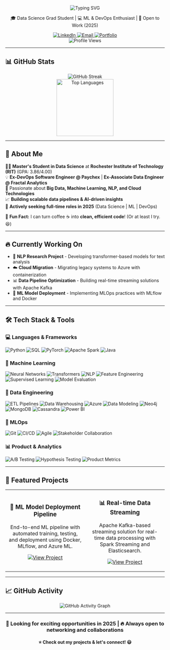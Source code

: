 <!--
**Onkar2102/Onkar2102** is a ✨ _special_ ✨ repository because its `README.md` (this file) appears on your GitHub profile.

Here are some ideas to get you started:

- 🔭 I'm currently working on ...
- 🌱 I'm currently learning ...
- 👯 I'm looking to collaborate on ...
- 🤔 I'm looking for help with ...
- 💬 Ask me about ...
- 📫 How to reach me: ...
- 😄 Pronouns: ...
- ⚡ Fun fact: ...
-->
<!--
**Onkar2102/Onkar2102** is a ✨ _special_ ✨ repository because its `README.md` (this file) appears on your GitHub profile.
-->

<div align="center">
  <img src="https://readme-typing-svg.herokuapp.com?font=Fira+Code&weight=500&size=28&pause=1000&color=00D4AA&center=true&vCenter=true&width=435&lines=Hey+there%2C+I'm+Onkar!;Data+Science+%7C+ML+%7C+DevOps;Always+learning%2C+always+building" alt="Typing SVG" />
</div>

<p align="center">
  🎓 Data Science Grad Student | 💻 ML & DevOps Enthusiast | 🚀 Open to Work (2025)
</p>

<div align="center">
  <a href="https://linkedin.com/in/your-linkedin" target="_blank">
    <img src="https://img.shields.io/badge/LinkedIn-0077B5?style=for-the-badge&logo=linkedin&logoColor=white" alt="LinkedIn"/>
  </a>
  <a href="mailto:your.email@example.com">
    <img src="https://img.shields.io/badge/Email-D14836?style=for-the-badge&logo=gmail&logoColor=white" alt="Email"/>
  </a>
  <a href="https://your-portfolio.com" target="_blank">
    <img src="https://img.shields.io/badge/Portfolio-FF5722?style=for-the-badge&logo=todoist&logoColor=white" alt="Portfolio"/>
  </a>
</div>

<div align="center">
  <img src="https://komarev.com/ghpvc/?username=Onkar2102&color=brightgreen&style=for-the-badge" alt="Profile Views" />
</div>

---

## 📊 GitHub Stats

<div align="center">
  <img src="https://github-readme-streak-stats.herokuapp.com/?user=Onkar2102&theme=algolia&hide_border=true&background=0D1117&stroke=00D4AA&ring=00D4AA&fire=00D4AA&currStreakNum=FFFFFF&currStreakLabel=00D4AA&sideNums=FFFFFF&sideLabels=FFFFFF&dates=FFFFFF" alt="GitHub Streak" />
</div>

<div align="center">
  <img src="https://github-readme-stats.vercel.app/api/top-langs/?username=Onkar2102&layout=compact&langs_count=8&theme=algolia&hide_border=true&bg_color=0D1117&title_color=00D4AA&text_color=FFFFFF" height="180em" alt="Top Languages" />
</div>

---

## 🚀 About Me  

👨‍🎓 **Master's Student in Data Science** at **Rochester Institute of Technology (RIT)** (GPA: 3.86/4.00)  
💡 **Ex-DevOps Software Engineer @ Paychex** | **Ex-Associate Data Engineer @ Fractal Analytics**  
🧠 Passionate about **Big Data, Machine Learning, NLP, and Cloud Technologies**  
📈 **Building scalable data pipelines & AI-driven insights**  
🎯 **Actively seeking full-time roles in 2025** (Data Science | ML | DevOps)  

💬 **Fun Fact:** I can turn coffee ☕ into **clean, efficient code**! (Or at least I try. 😆)  

---

## 🔥 Currently Working On

- 🧠 **NLP Research Project** - Developing transformer-based models for text analysis
- ☁️ **Cloud Migration** - Migrating legacy systems to Azure with containerization
- 📊 **Data Pipeline Optimization** - Building real-time streaming solutions with Apache Kafka
- 🤖 **ML Model Deployment** - Implementing MLOps practices with MLflow and Docker

---

## 🛠 Tech Stack & Tools  

### 💻 Languages & Frameworks
![Python](https://img.shields.io/badge/Python-3776AB?style=for-the-badge&logo=python&logoColor=white)
![SQL](https://img.shields.io/badge/SQL-000000?style=for-the-badge&logo=mysql&logoColor=white)
![PyTorch](https://img.shields.io/badge/PyTorch-EE4C2C?style=for-the-badge&logo=pytorch&logoColor=white)
![Apache Spark](https://img.shields.io/badge/Apache_Spark-E25A1C?style=for-the-badge&logo=apachespark&logoColor=white)
![Java](https://img.shields.io/badge/Java-ED8B00?style=for-the-badge&logo=openjdk&logoColor=white)

### 🤖 Machine Learning
![Neural Networks](https://img.shields.io/badge/Neural_Networks-FF6F00?style=for-the-badge&logo=tensorflow&logoColor=white)
![Transformers](https://img.shields.io/badge/Transformers-FF6F00?style=for-the-badge&logo=tensorflow&logoColor=white)
![NLP](https://img.shields.io/badge/NLP-FF6F00?style=for-the-badge&logo=tensorflow&logoColor=white)
![Feature Engineering](https://img.shields.io/badge/Feature_Engineering-FF6F00?style=for-the-badge&logo=tensorflow&logoColor=white)
![Supervised Learning](https://img.shields.io/badge/Supervised_Learning-FF6F00?style=for-the-badge&logo=tensorflow&logoColor=white)
![Model Evaluation](https://img.shields.io/badge/Model_Evaluation-FF6F00?style=for-the-badge&logo=tensorflow&logoColor=white)

### 🔧 Data Engineering
![ETL Pipelines](https://img.shields.io/badge/ETL_Pipelines-0089D6?style=for-the-badge&logo=microsoft-azure&logoColor=white)
![Data Warehousing](https://img.shields.io/badge/Data_Warehousing-0089D6?style=for-the-badge&logo=microsoft-azure&logoColor=white)
![Azure](https://img.shields.io/badge/Azure-0089D6?style=for-the-badge&logo=microsoft-azure&logoColor=white)
![Data Modeling](https://img.shields.io/badge/Data_Modeling-0089D6?style=for-the-badge&logo=microsoft-azure&logoColor=white)
![Neo4j](https://img.shields.io/badge/Neo4j-018bff?style=for-the-badge&logo=neo4j&logoColor=white)
![MongoDB](https://img.shields.io/badge/MongoDB-47A248?style=for-the-badge&logo=mongodb&logoColor=white)
![Cassandra](https://img.shields.io/badge/Cassandra-1287B1?style=for-the-badge&logo=apache-cassandra&logoColor=white)
![Power BI](https://img.shields.io/badge/Power_BI-F2C811?style=for-the-badge&logo=power-bi&logoColor=black)

### 🚀 MLOps
![Git](https://img.shields.io/badge/Git-F05032?style=for-the-badge&logo=git&logoColor=white)
![CI/CD](https://img.shields.io/badge/CI/CD-2496ED?style=for-the-badge&logo=docker&logoColor=white)
![Agile](https://img.shields.io/badge/Agile-2496ED?style=for-the-badge&logo=docker&logoColor=white)
![Stakeholder Collaboration](https://img.shields.io/badge/Stakeholder_Collaboration-2496ED?style=for-the-badge&logo=docker&logoColor=white)

### 📊 Product & Analytics
![A/B Testing](https://img.shields.io/badge/A/B_Testing-FF6B6B?style=for-the-badge&logo=google-analytics&logoColor=white)
![Hypothesis Testing](https://img.shields.io/badge/Hypothesis_Testing-FF6B6B?style=for-the-badge&logo=google-analytics&logoColor=white)
![Product Metrics](https://img.shields.io/badge/Product_Metrics-FF6B6B?style=for-the-badge&logo=google-analytics&logoColor=white)

---

## 🚀 Featured Projects

<table>
  <tr>
    <td width="50%">
      <h3 align="center">🤖 ML Model Deployment Pipeline</h3>
      <p align="center">
        End-to-end ML pipeline with automated training, testing, and deployment using Docker, MLflow, and Azure ML.
      </p>
      <p align="center">
        <a href="https://github.com/Onkar2102/ml-deployment-pipeline" target="_blank">
          <img src="https://img.shields.io/badge/View_Project-00D4AA?style=for-the-badge&logo=github&logoColor=white" alt="View Project"/>
        </a>
      </p>
    </td>
    <td width="50%">
      <h3 align="center">📊 Real-time Data Streaming</h3>
      <p align="center">
        Apache Kafka-based streaming solution for real-time data processing with Spark Streaming and Elasticsearch.
      </p>
      <p align="center">
        <a href="https://github.com/Onkar2102/streaming-pipeline" target="_blank">
          <img src="https://img.shields.io/badge/View_Project-00D4AA?style=for-the-badge&logo=github&logoColor=white" alt="View Project"/>
        </a>
      </p>
    </td>
  </tr>
</table>

---

## 📈 GitHub Activity

<div align="center">
  <img src="https://github-readme-activity-graph.vercel.app/graph?username=Onkar2102&theme=react-dark&hide_border=true&bg_color=0D1117&color=00D4AA&line=00D4AA&point=FFFFFF&area=true&area_color=00D4AA&custom_title=GitHub%20Contribution%20Graph" alt="GitHub Activity Graph" />
</div>

---

<div align="center">
  <h3>🚀 Looking for exciting opportunities in 2025 | 🔥 Always open to networking and collaborations</h3>
  <h4>⭐ Check out my projects & let's connect! 😃</h4>
</div>
